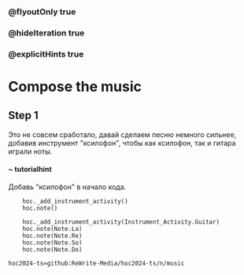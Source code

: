 ### @flyoutOnly true
### @hideIteration true
### @explicitHints true

# Compose the music

## Step 1
Это не совсем сработало, давай сделаем песню немного сильнее, добавив инструмент "ксилофон", чтобы как ксилофон, так и гитара играли ноты.

#### ~ tutorialhint
Добавь "ксилофон" в начало кода.

```ghost
    hoc._add_instrument_activity()
    hoc.note()
```
```template
    hoc._add_instrument_activity(Instrument_Activity.Guitar)
    hoc.note(Note.La)
    hoc.note(Note.Re)
    hoc.note(Note.So)
    hoc.note(Note.Do)
```

```package
hoc2024-ts=github:ReWrite-Media/hoc2024-ts/n/music
```